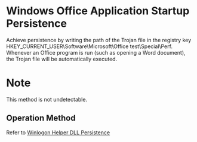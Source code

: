 # Windows Office Application Startup Persistence


Achieve persistence by writing the path of the Trojan file in the registry key HKEY_CURRENT_USER\Software\Microsoft\Office test\Special\Perf. Whenever an Office program is run (such as opening a Word document), the Trojan file will be automatically executed.

# Note
This method is not undetectable.

## Operation Method
Refer to [Winlogon Helper DLL Persistence](./Persistence_WinlogonHelperDLL_Windows)